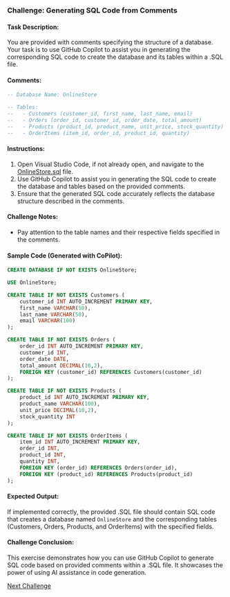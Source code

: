 ### Challenge: Generating SQL Code from Comments

#### Task Description:

You are provided with comments specifying the structure of a database. Your task is to use GitHub Copilot to assist you in generating the corresponding SQL code to create the database and its tables within a .SQL file.

#### Comments:

```sql
-- Database Name: OnlineStore

-- Tables:
--   - Customers (customer_id, first_name, last_name, email)
--   - Orders (order_id, customer_id, order_date, total_amount)
--   - Products (product_id, product_name, unit_price, stock_quantity)
--   - OrderItems (item_id, order_id, product_id, quantity)
```

#### Instructions:

1. Open Visual Studio Code, if not already open, and navigate to the [OnlineStore.sql](OnlineStore.sql) file.
2. Use GitHub Copilot to assist you in generating the SQL code to create the database and tables based on the provided comments.
3. Ensure that the generated SQL code accurately reflects the database structure described in the comments.

#### Challenge Notes:

- Pay attention to the table names and their respective fields specified in the comments.

#### Sample Code (Generated with CoPilot):

```sql
CREATE DATABASE IF NOT EXISTS OnlineStore;

USE OnlineStore;

CREATE TABLE IF NOT EXISTS Customers (
    customer_id INT AUTO_INCREMENT PRIMARY KEY,
    first_name VARCHAR(50),
    last_name VARCHAR(50),
    email VARCHAR(100)
);

CREATE TABLE IF NOT EXISTS Orders (
    order_id INT AUTO_INCREMENT PRIMARY KEY,
    customer_id INT,
    order_date DATE,
    total_amount DECIMAL(10,2),
    FOREIGN KEY (customer_id) REFERENCES Customers(customer_id)
);

CREATE TABLE IF NOT EXISTS Products (
    product_id INT AUTO_INCREMENT PRIMARY KEY,
    product_name VARCHAR(100),
    unit_price DECIMAL(10,2),
    stock_quantity INT
);

CREATE TABLE IF NOT EXISTS OrderItems (
    item_id INT AUTO_INCREMENT PRIMARY KEY,
    order_id INT,
    product_id INT,
    quantity INT,
    FOREIGN KEY (order_id) REFERENCES Orders(order_id),
    FOREIGN KEY (product_id) REFERENCES Products(product_id)
);
```

#### Expected Output:

If implemented correctly, the provided .SQL file should contain SQL code that creates a database named `OnlineStore` and the corresponding tables (Customers, Orders, Products, and OrderItems) with the specified fields.

#### Challenge Conclusion:

This exercise demonstrates how you can use GitHub Copilot to generate SQL code based on provided comments within a .SQL file. It showcases the power of using AI assistance in code generation.

[Next Challenge](../10%20-%20Speeding%20up%20Localization%20-%20JavaScript/README.md)